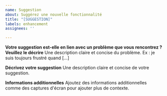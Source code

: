 ```yaml
---
name: Suggestion
about: Suggérez une nouvelle fonctionnalité
title: "[SUGGESTION]"
labels: enhancement
assignees: ''

---
```


**Votre suggestion est-elle en lien avec un problème que vous rencontrez ? Veuillez le décrire**
Une description claire et concise du problème. Ex : je suis toujours frustré quand [...]

**Décrivez votre suggestion**
Une description claire et concise de votre suggestion.

**Informations additionnelles**
Ajoutez des informations additionnelles comme des captures d'écran pour ajouter plus de contexte.

